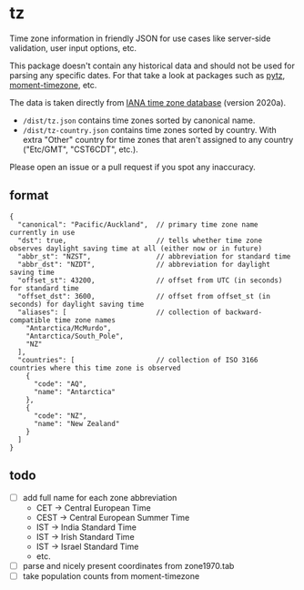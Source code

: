 # tz

Time zone information in friendly JSON for use cases like server-side validation, user input options, etc.

This package doesn't contain any historical data and should not be used for parsing any specific dates. For that take a look at packages such as [pytz](https://pythonhosted.org/pytz/), [moment-timezone](https://momentjs.com/timezone/), etc.

The data is taken directly from [IANA time zone database](https://www.iana.org/time-zones) (version 2020a).

- `/dist/tz.json` contains time zones sorted by canonical name.
- `/dist/tz-country.json` contains time zones sorted by country. With extra "Other" country for time zones that aren't assigned to any country ("Etc/GMT", "CST6CDT", etc.).

Please open an issue or a pull request if you spot any inaccuracy.


## format

```
{
  "canonical": "Pacific/Auckland",  // primary time zone name currently in use
  "dst": true,                      // tells whether time zone observes daylight saving time at all (either now or in future)
  "abbr_st": "NZST",                // abbreviation for standard time
  "abbr_dst": "NZDT",               // abbreviation for daylight saving time
  "offset_st": 43200,               // offset from UTC (in seconds) for standard time
  "offset_dst": 3600,               // offset from offset_st (in seconds) for daylight saving time
  "aliases": [                      // collection of backward-compatible time zone names
    "Antarctica/McMurdo",
    "Antarctica/South_Pole",
    "NZ"
  ],
  "countries": [                    // collection of ISO 3166 countries where this time zone is observed
    {
      "code": "AQ",
      "name": "Antarctica"
    },
    {
      "code": "NZ",
      "name": "New Zealand"
    }
  ]
}
```


## todo

- [ ] add full name for each zone abbreviation
  - CET → Central European Time
  - CEST → Central European Summer Time
  - IST → India Standard Time
  - IST → Irish Standard Time
  - IST → Israel Standard Time
  - etc.
- [ ] parse and nicely present coordinates from zone1970.tab
- [ ] take population counts from moment-timezone